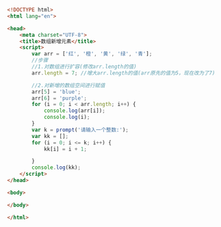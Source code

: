 
<BlogInfo title="22.数组新增元素" author="白日梦想猿" pv=0 read_times=0 pre_cost_time=0分32秒 category="js学习" tag_list="['js学习']" create_time="2020.08.04 13:15:31" update_time="2020.08.04 13:27:32" />

```html
<!DOCTYPE html>
<html lang="en">

<head>
    <meta charset="UTF-8">
    <title>数组新增元素</title>
    <script>
        var arr = ['红', '橙', '黄', '绿', '青'];
        //步骤
        //1.对数组进行扩容(修改arr.length的值)
        arr.length = 7; //增大arr.length的值(arr原先的值为5，现在改为了7)

        //2.对新增的数组空间进行赋值
        arr[5] = 'blue';
        arr[6] = 'purple';
        for (i = 0; i < arr.length; i++) {
            console.log(arr[i]);
            console.log(i);
        }
        var k = prompt('请输入一个整数:');
        var kk = [];
        for (i = 0; i <= k; i++) {
            kk[i] = i + 1;

        }
        console.log(kk);
    </script>
</head>

<body>

</body>

</html>
```
